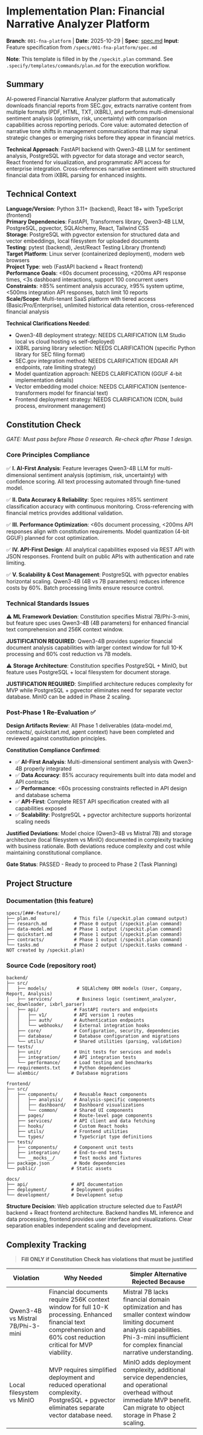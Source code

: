 # Implementation Plan: Financial Narrative Analyzer Platform

**Branch**: `001-fna-platform` | **Date**: 2025-10-29 | **Spec**: [spec.md](spec.md)
**Input**: Feature specification from `/specs/001-fna-platform/spec.md`

**Note**: This template is filled in by the `/speckit.plan` command. See `.specify/templates/commands/plan.md` for the execution workflow.

## Summary

AI-powered Financial Narrative Analyzer platform that automatically downloads financial reports from SEC.gov, extracts narrative content from multiple formats (PDF, HTML, TXT, iXBRL), and performs multi-dimensional sentiment analysis (optimism, risk, uncertainty) with comparison capabilities across reporting periods. Core value: automated detection of narrative tone shifts in management communications that may signal strategic changes or emerging risks before they appear in financial metrics.

**Technical Approach**: FastAPI backend with Qwen3-4B LLM for sentiment analysis, PostgreSQL with pgvector for data storage and vector search, React frontend for visualization, and programmatic API access for enterprise integration. Cross-references narrative sentiment with structured financial data from iXBRL parsing for enhanced insights.

## Technical Context

**Language/Version**: Python 3.11+ (backend), React 18+ with TypeScript (frontend)  
**Primary Dependencies**: FastAPI, Transformers library, Qwen3-4B LLM, PostgreSQL, pgvector, SQLAlchemy, React, Tailwind CSS  
**Storage**: PostgreSQL with pgvector extension for structured data and vector embeddings, local filesystem for uploaded documents  
**Testing**: pytest (backend), Jest/React Testing Library (frontend)  
**Target Platform**: Linux server (containerized deployment), modern web browsers  
**Project Type**: web (FastAPI backend + React frontend)  
**Performance Goals**: <60s document processing, <200ms API response times, <3s dashboard interactions, support 100 concurrent users  
**Constraints**: ≥85% sentiment analysis accuracy, ≥95% system uptime, <500ms integration API responses, batch limit 10 reports  
**Scale/Scope**: Multi-tenant SaaS platform with tiered access (Basic/Pro/Enterprise), unlimited historical data retention, cross-referenced financial analysis

**Technical Clarifications Needed**:
- Qwen3-4B deployment strategy: NEEDS CLARIFICATION (LM Studio local vs cloud hosting vs self-deployed)
- iXBRL parsing library selection: NEEDS CLARIFICATION (specific Python library for SEC filing format)
- SEC.gov integration method: NEEDS CLARIFICATION (EDGAR API endpoints, rate limiting strategy)
- Model quantization approach: NEEDS CLARIFICATION (GGUF 4-bit implementation details)
- Vector embedding model choice: NEEDS CLARIFICATION (sentence-transformers model for financial text)
- Frontend deployment strategy: NEEDS CLARIFICATION (CDN, build process, environment management)

## Constitution Check

*GATE: Must pass before Phase 0 research. Re-check after Phase 1 design.*

### Core Principles Compliance

✅ **I. AI-First Analysis**: Feature leverages Qwen3-4B LLM for multi-dimensional sentiment analysis (optimism, risk, uncertainty) with confidence scoring. All text processing automated through fine-tuned model.

✅ **II. Data Accuracy & Reliability**: Spec requires ≥85% sentiment classification accuracy with continuous monitoring. Cross-referencing with financial metrics provides additional validation.

✅ **III. Performance Optimization**: <60s document processing, <200ms API responses align with constitution requirements. Model quantization (4-bit GGUF) planned for cost optimization.

✅ **IV. API-First Design**: All analytical capabilities exposed via REST API with JSON responses. Frontend built on public APIs with authentication and rate limiting.

✅ **V. Scalability & Cost Management**: PostgreSQL with pgvector enables horizontal scaling. Qwen3-4B (4B vs 7B parameters) reduces inference costs by 60%. Batch processing limits ensure resource control.

### Technical Standards Issues

⚠️ **ML Framework Deviation**: Constitution specifies Mistral 7B/Phi-3-mini, but feature spec uses Qwen3-4B (4B parameters) for enhanced financial text comprehension and 256K context window.

**JUSTIFICATION REQUIRED**: Qwen3-4B provides superior financial document analysis capabilities with larger context window for full 10-K processing and 60% cost reduction vs 7B models.

⚠️ **Storage Architecture**: Constitution specifies PostgreSQL + MinIO, but feature uses PostgreSQL + local filesystem for document storage.

**JUSTIFICATION REQUIRED**: Simplified architecture reduces complexity for MVP while PostgreSQL + pgvector eliminates need for separate vector database. MinIO can be added in Phase 2 scaling.

### Post-Phase 1 Re-Evaluation ✅

**Design Artifacts Review**: All Phase 1 deliverables (data-model.md, contracts/, quickstart.md, agent context) have been completed and reviewed against constitution principles.

**Constitution Compliance Confirmed**:
- ✅ **AI-First Analysis**: Multi-dimensional sentiment analysis with Qwen3-4B properly integrated
- ✅ **Data Accuracy**: 85% accuracy requirements built into data model and API contracts
- ✅ **Performance**: <60s processing constraints reflected in API design and database schema
- ✅ **API-First**: Complete REST API specification created with all capabilities exposed
- ✅ **Scalability**: PostgreSQL + pgvector architecture supports horizontal scaling needs

**Justified Deviations**: Model choice (Qwen3-4B vs Mistral 7B) and storage architecture (local filesystem vs MinIO) documented in complexity tracking with business rationale. Both deviations reduce complexity and cost while maintaining constitutional compliance.

**Gate Status**: PASSED - Ready to proceed to Phase 2 (Task Planning)

## Project Structure

### Documentation (this feature)

```text
specs/[###-feature]/
├── plan.md              # This file (/speckit.plan command output)
├── research.md          # Phase 0 output (/speckit.plan command)
├── data-model.md        # Phase 1 output (/speckit.plan command)
├── quickstart.md        # Phase 1 output (/speckit.plan command)
├── contracts/           # Phase 1 output (/speckit.plan command)
└── tasks.md             # Phase 2 output (/speckit.tasks command - NOT created by /speckit.plan)
```

### Source Code (repository root)

```text
backend/
├── src/
│   ├── models/           # SQLAlchemy ORM models (User, Company, Report, Analysis)
│   ├── services/         # Business logic (sentiment_analyzer, sec_downloader, ixbrl_parser)
│   ├── api/             # FastAPI routers and endpoints
│   │   ├── v1/          # API version 1 routes
│   │   ├── auth/        # Authentication endpoints
│   │   └── webhooks/    # External integration hooks
│   ├── core/            # Configuration, security, dependencies
│   ├── database/        # Database configuration and migrations
│   └── utils/           # Shared utilities (parsing, validation)
├── tests/
│   ├── unit/            # Unit tests for services and models
│   ├── integration/     # API integration tests
│   └── performance/     # Load testing and benchmarks
├── requirements.txt     # Python dependencies
└── alembic/            # Database migrations

frontend/
├── src/
│   ├── components/      # Reusable React components
│   │   ├── analysis/    # Analysis-specific components
│   │   ├── dashboard/   # Dashboard visualizations
│   │   └── common/      # Shared UI components
│   ├── pages/           # Route-level page components
│   ├── services/        # API client and data fetching
│   ├── hooks/           # Custom React hooks
│   ├── utils/           # Frontend utilities
│   └── types/           # TypeScript type definitions
├── tests/
│   ├── components/      # Component unit tests
│   ├── integration/     # End-to-end tests
│   └── __mocks__/       # Test mocks and fixtures
├── package.json         # Node dependencies
└── public/             # Static assets

docs/
├── api/                # API documentation
├── deployment/         # Deployment guides
└── development/        # Development setup
```

**Structure Decision**: Web application structure selected due to FastAPI backend + React frontend architecture. Backend handles ML inference and data processing, frontend provides user interface and visualizations. Clear separation enables independent scaling and development.

## Complexity Tracking

> **Fill ONLY if Constitution Check has violations that must be justified**

| Violation | Why Needed | Simpler Alternative Rejected Because |
|-----------|------------|-------------------------------------|
| Qwen3-4B vs Mistral 7B/Phi-3-mini | Financial documents require 256K context window for full 10-K processing. Enhanced financial text comprehension and 60% cost reduction critical for MVP viability. | Mistral 7B lacks financial domain optimization and has smaller context window limiting document analysis capabilities. Phi-3-mini insufficient for complex financial narrative understanding. |
| Local filesystem vs MinIO | MVP requires simplified deployment and reduced operational complexity. PostgreSQL + pgvector eliminates separate vector database need. | MinIO adds deployment complexity, additional service dependencies, and operational overhead without immediate MVP benefit. Can migrate to object storage in Phase 2 scaling. |
